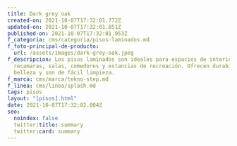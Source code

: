 ```yaml
---
title: Dark grey oak
created-on: 2021-10-07T17:32:01.772Z
updated-on: 2021-10-07T17:32:01.851Z
published-on: 2021-10-07T17:32:01.953Z
f_categoria: cms/categoria/pisos-laminados.md
f_foto-principal-de-producto:
  url: /assets/images/dark-grey-oak.jpeg
f_descripcion: Los pisos laminados son ideales para espacios de interior como
  recamaras, salas, comedores y estancias de recreación. Ofrecen durabilidad,
  belleza y son de fácil limpieza.
f_marca: cms/marca/tekno-step.md
f_linea: cms/linea/splash.md
tags: pisos
layout: "[pisos].html"
date: 2021-10-07T17:32:02.004Z
seo:
  noindex: false
  twitter:title: summary
  twitter:card: summary
---
```

